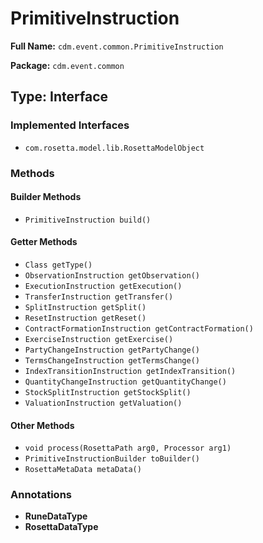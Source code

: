 # PrimitiveInstruction

**Full Name:** `cdm.event.common.PrimitiveInstruction`

**Package:** `cdm.event.common`

## Type: Interface

### Implemented Interfaces

- `com.rosetta.model.lib.RosettaModelObject`

### Methods

#### Builder Methods

- `PrimitiveInstruction build()`

#### Getter Methods

- `Class getType()`
- `ObservationInstruction getObservation()`
- `ExecutionInstruction getExecution()`
- `TransferInstruction getTransfer()`
- `SplitInstruction getSplit()`
- `ResetInstruction getReset()`
- `ContractFormationInstruction getContractFormation()`
- `ExerciseInstruction getExercise()`
- `PartyChangeInstruction getPartyChange()`
- `TermsChangeInstruction getTermsChange()`
- `IndexTransitionInstruction getIndexTransition()`
- `QuantityChangeInstruction getQuantityChange()`
- `StockSplitInstruction getStockSplit()`
- `ValuationInstruction getValuation()`

#### Other Methods

- `void process(RosettaPath arg0, Processor arg1)`
- `PrimitiveInstructionBuilder toBuilder()`
- `RosettaMetaData metaData()`

### Annotations

- **RuneDataType**
- **RosettaDataType**

